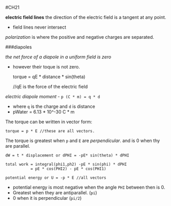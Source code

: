 #CH21

**electric field lines** the direction of the electric field is a tangent at any point.
- field lines never intersect

*polarization* is where the positive and negative charges are separated.

###diapoles

*the net force of a diapole in a uniform field is zero*
- however their toque is not zero.


    torque = qE * distance * sin(theta)

    //qE is the force of the electric field

*electric diapole moment* - `p (C * m) = q * d`
- where `q` is the charge and `d` is distance
- pWater = 6.13 * 10^-30 C * m


The torque can be written in vector form:

    torque = p * E //these are all vectors.

The torque is greatest when `p` and `E` are *perpendicular*. and is 0 when thy are parallel.

    dW = t * displacement or dPHI = -pE* sin(theta) * dPHI

    total work = integral(phi1,ph2) -pE * sin(phi) * dPHI
               = pE * cos(PHI2) - pE * cos(PHI1)

    potential energy or U = -p * E //all vectors

- potential energy is most negative when the angle `PHI` between then is 0.
- Greatest when they are antiparallel. (`pi`)
- 0 when it is perpendicular (`pi/2`)
